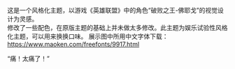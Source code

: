 这是一个风格化主题，以游戏《英雄联盟》中的角色“破败之王-佛耶戈”的视觉设计为灵感。<br>
修改了一些配色，在原版主题的基础上并未做太多修改。此主题为娱乐试验性风格化主题，可以用来换换口味。
展示图中所用中文字体下载：https://www.maoken.com/freefonts/9917.html


“痛！太痛了！”
